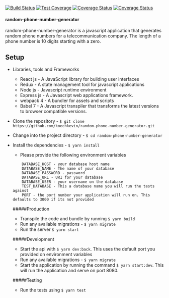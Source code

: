 [![Build Status](https://travis-ci.org/koechkevin/random-phone-number-generator.svg?branch=master)](https://travis-ci.org/koechkevin/random-phone-number-generator)
[![Test Coverage](https://api.codeclimate.com/v1/badges/7fad5f0692fa7b69c26b/test_coverage)](https://codeclimate.com/github/koechkevin/random-phone-number-generator/test_coverage)
[![Coverage Status](https://coveralls.io/repos/github/koechkevin/random-phone-number-generator/badge.png?branch=master)](https://coveralls.io/github/koechkevin/random-phone-number-generator?branch=master)
[![Coverage Status](https://coveralls.io/repos/github/koechkevin/random-phone-number-generator/badge.svg?branch=master)](https://coveralls.io/github/koechkevin/random-phone-number-generator?branch=master)

#### random-phone-number-generator
random-phone-number-generator is a javascript application that generates random phone numbers for a telecommunication company. The length of a phone number is 10 digits starting with a zero.

## Setup
 - Libraries, tools and Frameworks
    - React js - A JavaScript library for building user interfaces
    - Redux - A state management tool for javascript applications
    - Node js - Javascript runtime environment
    - Express js - A Javascript web applications framework.
    - webpack 4 - A bundler for assets and scripts
    - Babel 7 - A Javascript transpiler that transforms the latest versions to browser compatible versions.
- Clone the repository - `$ git clone https://github.com/koechkevin/random-phone-number-generator.git` 
- Change into the project directory - `$ cd random-phone-number-generator`
- Install the dependencies - `$ yarn install`
    - Please provide the following environment variables
    
    ```
        DATABASE_HOST - your database host name
        DATABASE_NAME - The name of your database
        DATABASE_PASSWORD - password
        DATABASE_URL - URI for your database
        DATABASE_USER - your username on the database
        TEST_DATABASE - This a database name you will run the tests against
        PORT - the port number your application will run on. This defaults to 3000 if its not provided
    ```
    
  #####Production
    - Transpile the code and bundle by running `$ yarn build`
    - Run any available migrations - `$ yarn migrate`
    - Run the server `$ yarn start`

  #####Development
     - Start the api with `$ yarn dev:back`. This uses the default port you provided on environment variables
     - Run any available migrations - `$ yarn migrate`
     - Start the application by running the command `$ yarn start:dev`. This will run the application and serve on port 8080.
     
  #####Testing
    - Run the tests using `$ yarn test`
     
